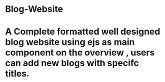 # Blog-Website
# A Complete formatted well designed blog website using ejs as main component on the overview , users can add new blogs with specifc titles.
